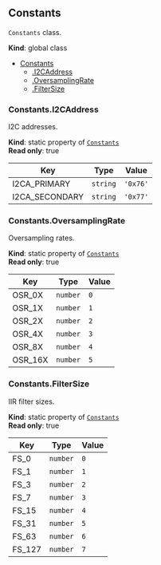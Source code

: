 <a name="Constants"></a>

## Constants
`Constants` class.

**Kind**: global class  

* [Constants](#Constants)
    * [.I2CAddress](#Constants.I2CAddress)
    * [.OversamplingRate](#Constants.OversamplingRate)
    * [.FilterSize](#Constants.FilterSize)

<a name="Constants.I2CAddress"></a>

### Constants.I2CAddress
I2C addresses.

**Kind**: static property of [<code>Constants</code>](#Constants)  
**Read only**: true  

| Key | Type | Value |
| --- | --- | --- |
| I2CA_PRIMARY | <code>string</code> | <code>&#x27;0x76&#x27;</code>
| I2CA_SECONDARY | <code>string</code> | <code>&#x27;0x77&#x27;</code>

<a name="Constants.OversamplingRate"></a>

### Constants.OversamplingRate
Oversampling rates.

**Kind**: static property of [<code>Constants</code>](#Constants)  
**Read only**: true  

| Key | Type | Value |
| --- | --- | --- |
| OSR_0X | <code>number</code> | <code>0</code>
| OSR_1X | <code>number</code> | <code>1</code>
| OSR_2X | <code>number</code> | <code>2</code>
| OSR_4X | <code>number</code> | <code>3</code>
| OSR_8X | <code>number</code> | <code>4</code>
| OSR_16X | <code>number</code> | <code>5</code>

<a name="Constants.FilterSize"></a>

### Constants.FilterSize
IIR filter sizes.

**Kind**: static property of [<code>Constants</code>](#Constants)  
**Read only**: true  

| Key | Type | Value |
| --- | --- | --- |
| FS_0 | <code>number</code> | <code>0</code>
| FS_1 | <code>number</code> | <code>1</code>
| FS_3 | <code>number</code> | <code>2</code>
| FS_7 | <code>number</code> | <code>3</code>
| FS_15 | <code>number</code> | <code>4</code>
| FS_31 | <code>number</code> | <code>5</code>
| FS_63 | <code>number</code> | <code>6</code>
| FS_127 | <code>number</code> | <code>7</code>

